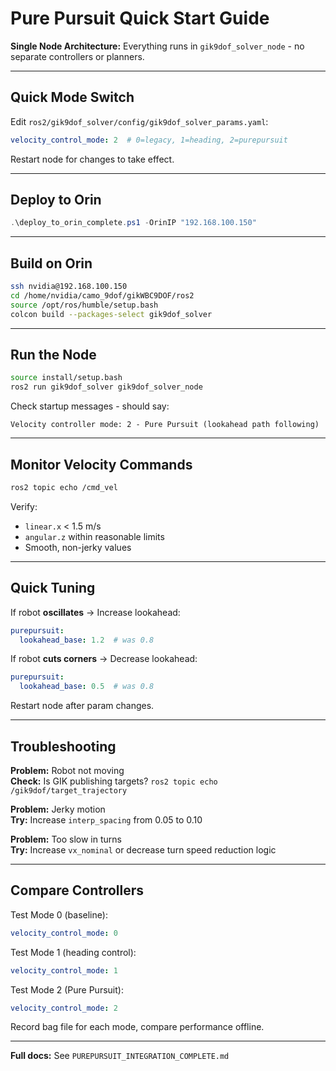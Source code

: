 # Pure Pursuit Quick Start Guide

**Single Node Architecture:** Everything runs in `gik9dof_solver_node` - no separate controllers or planners.

---

## Quick Mode Switch

Edit `ros2/gik9dof_solver/config/gik9dof_solver_params.yaml`:

```yaml
velocity_control_mode: 2  # 0=legacy, 1=heading, 2=purepursuit
```

Restart node for changes to take effect.

---

## Deploy to Orin

```powershell
.\deploy_to_orin_complete.ps1 -OrinIP "192.168.100.150"
```

---

## Build on Orin

```bash
ssh nvidia@192.168.100.150
cd /home/nvidia/camo_9dof/gikWBC9DOF/ros2
source /opt/ros/humble/setup.bash
colcon build --packages-select gik9dof_solver
```

---

## Run the Node

```bash
source install/setup.bash
ros2 run gik9dof_solver gik9dof_solver_node
```

Check startup messages - should say:
```
Velocity controller mode: 2 - Pure Pursuit (lookahead path following)
```

---

## Monitor Velocity Commands

```bash
ros2 topic echo /cmd_vel
```

Verify:
- `linear.x` < 1.5 m/s
- `angular.z` within reasonable limits
- Smooth, non-jerky values

---

## Quick Tuning

If robot **oscillates** → Increase lookahead:
```yaml
purepursuit:
  lookahead_base: 1.2  # was 0.8
```

If robot **cuts corners** → Decrease lookahead:
```yaml
purepursuit:
  lookahead_base: 0.5  # was 0.8
```

Restart node after param changes.

---

## Troubleshooting

**Problem:** Robot not moving  
**Check:** Is GIK publishing targets? `ros2 topic echo /gik9dof/target_trajectory`

**Problem:** Jerky motion  
**Try:** Increase `interp_spacing` from 0.05 to 0.10

**Problem:** Too slow in turns  
**Try:** Increase `vx_nominal` or decrease turn speed reduction logic

---

## Compare Controllers

Test Mode 0 (baseline):
```yaml
velocity_control_mode: 0
```

Test Mode 1 (heading control):
```yaml
velocity_control_mode: 1
```

Test Mode 2 (Pure Pursuit):
```yaml
velocity_control_mode: 2
```

Record bag file for each mode, compare performance offline.

---

**Full docs:** See `PUREPURSUIT_INTEGRATION_COMPLETE.md`
